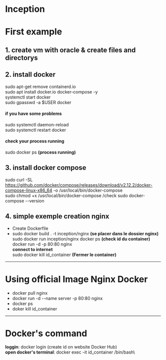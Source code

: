 # Inception
# First example

## 1. create vm with oracle & create files and directorys
## 2. install docker
sudo apt-get remove containerd.io\
sudo apt install docker.io docker-compose -y\
systemctl start docker\
sudo gpasswd -a $USER docker
#### if you have some problems
sudo systemctl daemon-reload\
sudo systemctl restart docker
#### check your process running
sudo docker ps **(process running)**

## 3. install docker compose
sudo curl -SL https://github.com/docker/compose/releases/download/v2.12.2/docker-compose-linux-x86_64 -o /usr/local/bin/docker-compose\
sudo chmod +x /usr/local/bin/docker-compose
/check
sudo docker-compose --version

## 4. simple exemple creation nginx
- Create Dockerfile
- sudo docker build . -t inception/nginx **(se placer dans le dossier nginx)**\
sudo docker run inception/nginx
docker ps **(check id du container)**\
docker run -d -p 80:80 nginx\
**connect to internet** \
sudo docker kill id_container  **(Fermer le container)**

---

# Using official Image Nginx Docker
- docker pull nginx
- docker run -d --name server -p 80:80 nginx
- docker ps
- doker kill id_container

---


# Docker's command
 **loggin**: docker login (create id on website Docker Hub)\
 **open  docker's terminal**: docker exec -it id_container /bin/bash\

